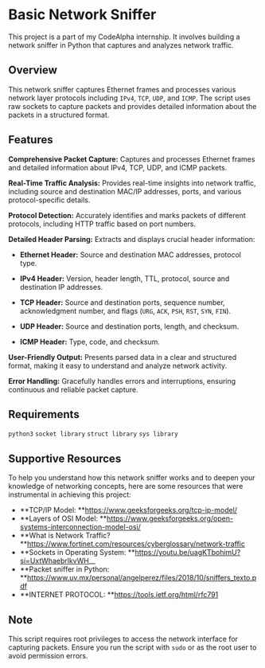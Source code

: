 # Basic Network Sniffer
This project is a part of my CodeAlpha internship. It involves building a network sniffer in Python that captures and analyzes network traffic.

## Overview
This network sniffer captures Ethernet frames and processes various network layer protocols including `IPv4`, `TCP`, `UDP`, and `ICMP`. The script uses raw sockets to capture packets and provides detailed information about the packets in a structured format.

## Features
**Comprehensive Packet Capture:** Captures and processes Ethernet frames and detailed information about IPv4, TCP, UDP, and ICMP packets.

**Real-Time Traffic Analysis:** Provides real-time insights into network traffic, including source and destination MAC/IP addresses, ports, and various protocol-specific details.

**Protocol Detection:** Accurately identifies and marks packets of different protocols, including HTTP traffic based on port numbers.

**Detailed Header Parsing:** Extracts and displays crucial header information:

   -    **Ethernet Header:** Source and destination MAC addresses, protocol type.

   -    **IPv4 Header:** Version, header length, TTL, protocol, source and destination IP addresses.

   -    **TCP Header:** Source and destination ports, sequence number, acknowledgment number, and flags (`URG`, `ACK`, `PSH`, `RST`, `SYN`, `FIN`).

   -    **UDP Header:** Source and destination ports, length, and checksum.

   -    **ICMP Header:** Type, code, and checksum.

**User-Friendly Output:** Presents parsed data in a clear and structured format, making it easy to understand and analyze network activity.

**Error Handling:** Gracefully handles errors and interruptions, ensuring continuous and reliable packet capture.

## Requirements
`python3`
`socket library`
`struct library`
`sys library`

## Supportive Resources
To help you understand how this network sniffer works and to deepen your knowledge of networking concepts, here are some resources that were instrumental in achieving this project:
-    **TCP/IP Model: **https://www.geeksforgeeks.org/tcp-ip-model/
-    **Layers of OSI Model: **https://www.geeksforgeeks.org/open-systems-interconnection-model-osi/
-    **What is Network Traffic? **https://www.fortinet.com/resources/cyberglossary/network-traffic
-    **Sockets in Operating System: **https://youtu.be/uagKTbohimU?si=UxtWhaebrlkvWH__
-    **Packet sniffer in Python: **https://www.uv.mx/personal/angelperez/files/2018/10/sniffers_texto.pdf
-    **INTERNET PROTOCOL: **https://tools.ietf.org/html/rfc791

## Note
This script requires root privileges to access the network interface for capturing packets. Ensure you run the script with `sudo` or as the root user to avoid permission errors.
